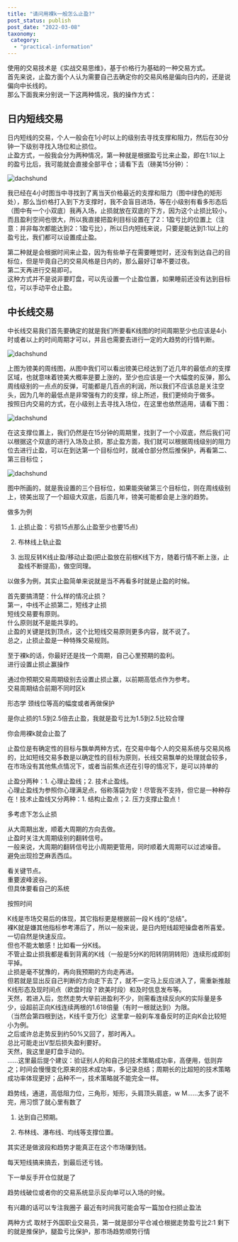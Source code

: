 ```yaml
---
title: "请问用裸k一般怎么止盈?"
post_status: publish
post_date: "2022-03-08"
taxonomy:
 category: 
  - "practical-information"
---
```


使用的交易技术是《实战交易思维》，基于价格行为基础的一种交易方式。  
首先来说，止盈方面个人认为需要自己去确定你的交易风格是偏向日内的，还是说偏向中长线的。  
那么下面我来分别说一下这两种情况，我的操作方式：

## 日内短线交易

日内短线的交易，个人一般会在1小时以上的级别去寻找支撑和阻力，然后在30分钟一下级别寻找入场位和止损位。  
止盈方式，一般我会分为两种情况，第一种就是根据盈亏比来止盈，即在1:1以上的盈亏比后，我可能就会直接全部平仓；请看下去（磅美15分钟）：

![dachshund](https://cdn.fendou.la/funstoutiao/2020/11/143547567.png)

我已经在4小时图当中寻找到了离当天价格最近的支撑和阻力（图中绿色的矩形处），那么当价格打入到下方支撑时，我不会盲目进场，等在小级别有看多形态后（图中有一个小双底）我再入场，止损就放在双底的下方，因为这个止损比较小，而且盈利空间也很大，所以我直接把盈利目标设置在了2：1盈亏比的位置上（注意：并非每次都能达到2：1盈亏比），所以日内短线来说，只要是能达到1:1以上的盈亏比，我们都可以设置成止盈。

第二种就是会根据时间来止盈，因为有些单子在需要睡觉时，还没有到达自己的目标位，但是毕竟自己的交易风格是日内的，那么最好订单不要过夜。  
第二天再进行交易即可。  
这种方式并不是说非要盯盘，可以先设置一个止盈位置，如果睡前还没有达到目标位，可以手动平仓止盈。

## 中长线交易

中长线交易我们首先要确定的就是我们所要看K线图的时间周期至少也应该是4小时或者以上的时间周期才可以，并且也需要去进行一定的大趋势的行情判断。

![dachshund](https://cdn.fendou.la/funstoutiao/2020/11/144506536.png)

上图为镑美的周线图，从图中我们可以看出镑美已经达到了近几年的最低点的支撑区域，也就意味着镑美大概率是要上涨的，至少也应该是一个大幅度的反弹，那么周线级别的一点点的反弹，可能都是几百点的利润，所以我们不应该总是关注空头，因为几年的最低点是非常强有力的支撑，综上所述，我们更倾向于做多。  
按照日内交易的方式，在小级别上去寻找入场位，在这里也依然适用，请看下图：

![dachshund](https://cdn.fendou.la/funstoutiao/2020/11/145038989.png)

在这支撑位置上，我们仍然是在15分钟的周期里，找到了一个小双底，然后我们可以根据这个双底的进行入场及止损，那止盈方面，我们就可以根据周线级别的阻力位去进行止盈，可以在到达第一个目标位时，就减仓部分然后推保护，再看第二、第三目标位；

![dachshund](https://cdn.fendou.la/funstoutiao/2020/11/145454130.png)

图中所画的，就是我设置的三个目标位，如果能突破第三个目标位，则在周线级别上，镑美出现了一个超级大双底，后面几年，镑美可能都会是上涨的趋势。

做多为例

1. 止损止盈：亏损15点那么止盈至少也要15点)

2. 布林线上轨止盈

3. 出现反转K线止盈/移动止盈(把止盈放在前根K线下方，随着行情不断上涨，止盈线不断提高)，做空同理。

以做多为例，其实止盈简单来说就是当不再看多时就是止盈的时候。

首先要搞清楚：什么样的情况止损？  
第一，中线不止损第二，短线才止损  
短线交易要有原则。  
什么原则就不是能共享的。  
止盈的关键是找到顶点，这个比短线交易原则更多内容，就不说了。  
总之，止损止盈是一种特殊交易规则。

至于裸k的话，你最好还是找一个周期，自己心里预期的盈利。  
进行设置止损止赢操作

通过你预期交易周期级别去设置止损止赢，以前期高低点作为参考。  
交易周期结合前期不同时区k

形态学 颈线位等高的幅度或者再做保护

是你止损的1.5到2.5倍去止盈，我就是盈亏比为1.5到2.5比较合理

你会用裸k就会止盈了

止盈位是有确定性的目标与飘单两种方式，在交易中每个人的交易系统与交易风格的，比如短线交易多数是以确定性的目标为原则，长线交易飘单的处理就会较多，在市场没有其他焦点情况下，或者当前焦点还在引导的情况下，是可以持单的

止盈分两种：1. 心理止盈线；2. 技术止盈线。  
心理止盈线为参照你心理满足点，俗称落袋为安！尽管我不支持，但它是一种种存在！技术止盈线又分两种：1. 结构止盈点；2. 压力支撑止盈点！

多考虑下怎么止损

从大周期出发，顺着大周期的方向去做。  
止盈时关注大周期级别的翻转信号。  
一般来说，大周期的翻转信号比小周期更管用，同时顺着大周期可以过滤噪音。  
避免出现捡芝麻丢西瓜。

看关键节点。  
重要波峰波谷。  
但具体要看自己的系统

按照时间

K线是市场交易后的体现，其它指标更是根据前一段Ｋ线的“总结”。  
裸K就是嫌其他指标参考滞后了，所以一般来说，是日内短线超短操盘者所喜爱。  
一切自然是快速反应。  
但也不能太敏感！比如看一分K线。  
不管止盈止损我都是看到背离的K线（一般是5分K的阳转阴阴转阳）连续形成即刻平掉。  
止损是毫不犹豫的，再向我预期的方向走再进。  
但若就是显出反自己判断的方向走下去了，就不一定马上反应进入了，需重新推敲K线形态及现时间点（欧盘时段？欧美时段）和及时信息发布等。  
天然，若进入后，忽然走势大举前进盈利不少，则需看连续反向K的实际量是多少，设超前正向K线连续两根的1.618倍量（有时一根就达到）为限。  
（当然会第四根到达，K线千变万化）这里拿一般刹车准备反时的正向K会比较短小为例。  
之后或许总走势反到约50%又回了，那时再入。  
总比可能走出V型后损失盈利要好。  
天然，我这里是盯盘手动的。  
……这里最后提个建议：验证别人的和自己的技术策略成功率，高便用，低则弃之；时间会慢慢变化原来的技术成功率，多记录总结；周期长的比超短的技术策略成功率体现更好；品种不一，技术策略就不能完全一样。

趋势线，通道，高低阻力位，三角形，矩形，头肩顶头肩底，w M……太多了说不完，用习惯了就心里有数了

1. 达到自己预期。

2. 布林线、瀑布线、均线等支撑位置。

其实还是做波段和趋势才能真正在这个市场赚到钱。

每天短线搞来搞去，到最后还亏钱。

下一单反手开仓位就是了

趋势线破位或者你的交易系统显示反向单可以入场的时候。

有兴趣的话可以专注我圈子 最近有时间我可能会写一篇加仓扫损止盈法

两种方式 取材于外国职业交易员，第一就是部分平仓减仓根据走势盈亏比2:1 剩下的就是推保护，腿盈亏比保护，那市场趋势顺势行情
